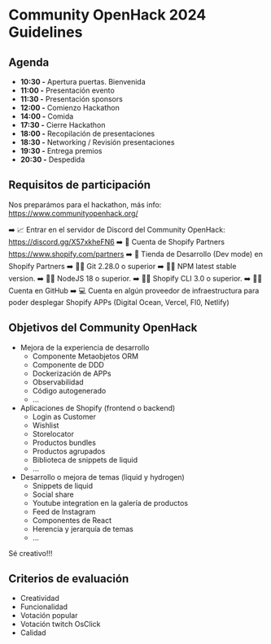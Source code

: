 # Community OpenHack 2024 Guidelines

## Agenda

 - **10:30 -** Apertura puertas. Bienvenida
 - **11:00 -** Presentación evento
 - **11:30 -** Presentación sponsors
 - **12:00 -** Comienzo Hackathon
 - **14:00 -** Comida
 - **17:30 -** Cierre Hackathon
 - **18:00 -** Recopilación de presentaciones
 - **18:30 -** Networking / Revisión presentaciones
 - **19:30 -** Entrega premios
 - **20:30 -** Despedida

## Requisitos de participación

Nos preparámos para el hackathon, más info: https://www.communityopenhack.org/

➡️ 📈 Entrar en el servidor de Discord del Community OpenHack: https://discord.gg/X57xkheFN6
➡️ 📗 Cuenta de Shopify Partners https://www.shopify.com/partners
➡️ 🛒 Tienda de Desarrollo (Dev mode) en Shopify Partners
➡️ 🧑‍💻 Git 2.28.0 o superior
➡️ 🧑‍💻 NPM latest stable version.
➡️ 🧑‍💻 NodeJS 18 o superior.
➡️ 🧑‍💻 Shopify CLI 3.0 o superior.
➡️ 🧑‍💻 Cuenta en GitHub
➡️ 💻 Cuenta en algún proveedor de infraestructura para poder desplegar Shopify APPs (Digital Ocean, Vercel, Fl0, Netlify)

## Objetivos del Community OpenHack

- Mejora de la experiencia de desarrollo
  - Componente Metaobjetos ORM
  - Componente de DDD
  - Dockerización de APPs
  - Observabilidad
  - Código autogenerado
  - ...
- Aplicaciones de Shopify (frontend o backend)
  - Login as Customer
  - Wishlist
  - Storelocator
  - Productos bundles
  - Productos agrupados
  - Biblioteca de snippets de liquid
  - ...
- Desarrollo o mejora de temas (liquid y hydrogen)
  - Snippets de liquid
  - Social share
  - Youtube integration en la galería de productos
  - Feed de Instagram
  - Componentes de React
  - Herencia y jerarquía de temas
  - ...
 
Sé creativo!!!

## Criterios de evaluación

- Creatividad
- Funcionalidad
- Votación popular
- Votación twitch OsClick
- Calidad
